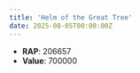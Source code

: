 ```yaml
---
title: 'Helm of the Great Tree'
date: 2025-08-05T00:00:00Z
---
```

- **RAP**: 206657
- **Value**: 700000
